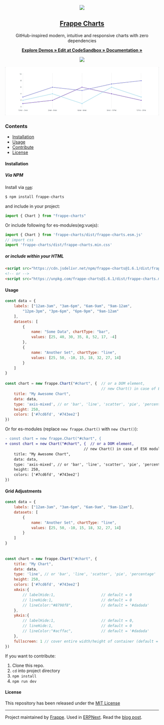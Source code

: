<div align="center">
    <img src="https://github.com/frappe/design/blob/master/logos/logo-2019/frappe-charts-logo.png" height="128">
    <a href="https://frappe.github.io/charts">
        <h2>Frappe Charts</h2>
    </a>
    <p align="center">
        <p>GitHub-inspired modern, intuitive and responsive charts with zero dependencies</p>
        <a href="https://frappe.io/charts">
            <b>Explore Demos » </b>
        </a>
        <a href="https://codesandbox.io/s/frappe-charts-demo-viqud">
            <b> Edit at CodeSandbox »</b>
        </a>
        <a href="https://frappe.io/charts/docs">
            <b>Documentation » </b>
        </a>
    </p>
</div>

<p align="center">
    <a href="https://bundlephobia.com/result?p=frappe-charts">
        <img src="https://img.shields.io/bundlephobia/minzip/frappe-charts">
    </a>
</p>

<p align="center">
    <a href="https://frappe.github.io/charts">
        <img src=".github/example.gif">
    </a>
</p>

### Contents
* [Installation](#installation)
* [Usage](#usage)
* [Contribute](https://frappe.io/charts/docs/contributing)
* [License](#license)

#### Installation

##### Via NPM
Install via [`npm`](https://www.npmjs.com/get-npm):

```sh
$ npm install frappe-charts
```

and include in your project:
```js
import { Chart } from "frappe-charts"
```

Or include following for es-modules(eg:vuejs):
```js
import { Chart } from 'frappe-charts/dist/frappe-charts.esm.js'
// import css
import 'frappe-charts/dist/frappe-charts.min.css'
```

##### or include within your HTML

```html
<script src="https://cdn.jsdelivr.net/npm/frappe-charts@1.6.1/dist/frappe-charts.min.umd.js"></script>
<!-- or -->
<script src="https://unpkg.com/frappe-charts@1.6.1/dist/frappe-charts.min.umd.js"></script>
```

#### Usage
```js
const data = {
    labels: ["12am-3am", "3am-6pm", "6am-9am", "9am-12am",
        "12pm-3pm", "3pm-6pm", "6pm-9pm", "9am-12am"
    ],
    datasets: [
        {
            name: "Some Data", chartType: "bar",
            values: [25, 40, 30, 35, 8, 52, 17, -4]
        },
        {
            name: "Another Set", chartType: "line",
            values: [25, 50, -10, 15, 18, 32, 27, 14]
        }
    ]
}

const chart = new frappe.Chart("#chart", {  // or a DOM element,
                                            // new Chart() in case of ES6 module with above usage
    title: "My Awesome Chart",
    data: data,
    type: 'axis-mixed', // or 'bar', 'line', 'scatter', 'pie', 'percentage'
    height: 250,
    colors: ['#7cd6fd', '#743ee2']
})
```

Or for es-modules (replace `new frappe.Chart()` with `new Chart()`):
```diff
- const chart = new frappe.Chart("#chart", {
+ const chart = new Chart("#chart", {  // or a DOM element,
                                    // new Chart() in case of ES6 module with above usage
    title: "My Awesome Chart",
    data: data,
    type: 'axis-mixed', // or 'bar', 'line', 'scatter', 'pie', 'percentage'
    height: 250,
    colors: ['#7cd6fd', '#743ee2']
})
```


#### Grid Adjustments
```js
const data = {
    labels: ["12am-3am", "3am-6pm", "6am-9am", "9am-12am"],
    datasets: [
        {
            name: "Another Set", chartType: "line",
            values: [25, 50, -10, 15, 18, 32, 27, 14]
        }
    ]
}


const chart = new frappe.Chart("#chart", {
    title: "My Chart",
    data: data,
    type: 'line', // or 'bar', 'line', 'scatter', 'pie', 'percentage'
    height: 250,
    colors: ['#7cd6fd', '#743ee2']
    xAxis:{
        // labelHide:1,                     // default = 0
        // lineHide:1,                      // default = 0
        // lineColor:"#8798f8",             // default = '#dadada'
    },
    yAxis:{
        // labelHide:1,                     // default = 0,
        // lineHide:1,                      // default = 0
        // lineColor:"#acffac",             // default = '#dadada'
    },
    fullscreen: 1 // cover entire width/height of container (default = 0)
})
```

If you want to contribute:

1. Clone this repo.
2. `cd` into project directory
3. `npm install`
4. `npm run dev`

#### License
This repository has been released under the [MIT License](LICENSE)

------------------
Project maintained by [Frappe](https://frappe.io).
Used in [ERPNext](https://erpnext.com). Read the [blog post](https://medium.com/@pratu16x7/so-we-decided-to-create-our-own-charts-a95cb5032c97).

